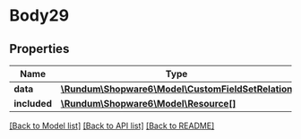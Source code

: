 # Body29

## Properties
Name | Type | Description | Notes
------------ | ------------- | ------------- | -------------
**data** | [**\Rundum\Shopware6\Model\CustomFieldSetRelation**](CustomFieldSetRelation.md) |  | [optional] 
**included** | [**\Rundum\Shopware6\Model\Resource[]**](Resource.md) |  | [optional] 

[[Back to Model list]](../../README.md#documentation-for-models) [[Back to API list]](../../README.md#documentation-for-api-endpoints) [[Back to README]](../../README.md)

